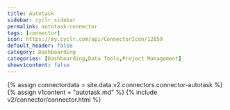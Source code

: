 ```yaml
---
title: Autotask
sidebar: cyclr_sidebar
permalink: autotask-connector
tags: [connector]
icon: https://my.cyclr.com/api/ConnectorIcon/12859
default_header: false
category: Dashboarding
categories: [Dashboarding,Data Tools,Project Management]
showv1content: false
---
```

{% assign connectordata = site.data.v2.connectors.connector-autotask %}
{% assign v1content = "autotask.md" %}
{% include v2/connector/connector.html %}	